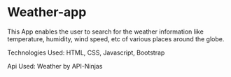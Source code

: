 # Weather-app

This App enables the user to search for the weather information like temperature, humidity, wind speed, etc of various places around the globe.

Technologies Used: HTML, CSS, Javascript, Bootstrap

Api Used: Weather by API-Ninjas
